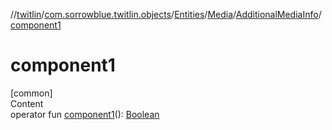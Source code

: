 //[twitlin](../../../../index.md)/[com.sorrowblue.twitlin.objects](../../../index.md)/[Entities](../../index.md)/[Media](../index.md)/[AdditionalMediaInfo](index.md)/[component1](component1.md)



# component1  
[common]  
Content  
operator fun [component1](component1.md)(): [Boolean](https://kotlinlang.org/api/latest/jvm/stdlib/kotlin/-boolean/index.html)  



